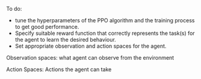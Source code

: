 To do:

 -  tune the hyperparameters of the PPO algorithm and the training process to get good performance.
 -  Specify suitable reward function that correctly represents the task(s) for the agent to learn the desired behaviour.
 -  Set appropriate observation and action spaces for the agent. 

Observation spaces: what agent can observe from the environment

Action Spaces: Actions the agent can take 



